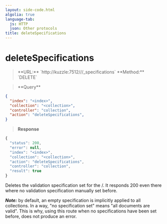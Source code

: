 ```yaml
---
layout: side-code.html
algolia: true
language-tab:
  js: HTTP
  json: Other protocols
title: deleteSpecifications
---
```


# deleteSpecifications

<blockquote class="js">
<p>
**URL:** `http://kuzzle:7512/<index>/<collection>/_specifications`  
**Method:** `DELETE`
</p>
</blockquote>

<blockquote class="json">
<p>
**Query**
</p>
</blockquote>

```json
{
  "index": "<index>",
  "collection": "<collection>",
  "controller": "collection",
  "action": "deleteSpecifications",
}
```

>**Response**

```javascript
{
  "status": 200,
  "error": null,
  "index": "<index>",
  "collection": "<collection>",
  "action": "deleteSpecifications",
  "controller": "collection",
  "result": true
}
```

Deletes the validation specification set for the <index>/<collection>.
It responds 200 even there where no validation specification manually set before.

***Note:*** by default, an empty specification is implicitly applied to all collections. In a way, "no specification set" means "all documents are valid". This is why, using this route when no specifications have been set before, does not produce an error.
